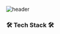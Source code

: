 ![header](https://capsule-render.vercel.app/api?type=waving&color=gradient&height=250&section=header&text=Welcome!&fontSize=90)

<h3>🛠 Tech Stack 🛠</h3>
<!--
**dggb/dggb** is a ✨ _special_ ✨ repository because its `README.md` (this file) appears on your GitHub profile.

Here are some ideas to get you started:

- 🔭 I’m currently working on ...
- 🌱 I’m currently learning ...
- 👯 I’m looking to collaborate on ...
- 🤔 I’m looking for help with ...
- 💬 Ask me about ...
- 📫 How to reach me: ...
- 😄 Pronouns: ...
- ⚡ Fun fact: ...
-->

